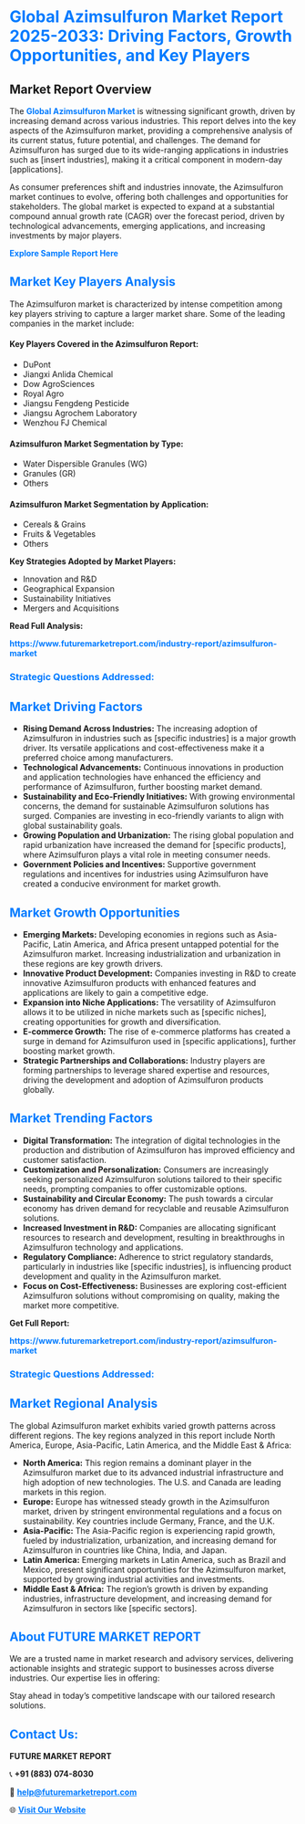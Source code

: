 <h1 style="color: #007BFF;">Global Azimsulfuron Market Report 2025-2033: Driving Factors, Growth Opportunities, and Key Players</h1>

<section id="overview">
<h2>Market Report Overview</h2>
<p>The <a href="https://www.futuremarketreport.com/industry-report/azimsulfuron-market" style="color: #007BFF; text-decoration: none;"><strong>Global Azimsulfuron Market</strong></a> is witnessing significant growth, driven by increasing demand across various industries. This report delves into the key aspects of the Azimsulfuron market, providing a comprehensive analysis of its current status, future potential, and challenges. The demand for Azimsulfuron has surged due to its wide-ranging applications in industries such as [insert industries], making it a critical component in modern-day [applications].</p>
<p>As consumer preferences shift and industries innovate, the Azimsulfuron market continues to evolve, offering both challenges and opportunities for stakeholders. The global market is expected to expand at a substantial compound annual growth rate (CAGR) over the forecast period, driven by technological advancements, emerging applications, and increasing investments by major players.</p>
</section>

<section id="overview">
<p><a href="https://www.futuremarketreport.com/request-sample/reportId=83822" style="color: #007BFF; text-decoration: none;"><strong>Explore Sample Report Here</strong></a></p>
</section>

<section id="key-players">
<h2 style="color: #007BFF;">Market Key Players Analysis</h2>
<p>The Azimsulfuron market is characterized by intense competition among key players striving to capture a larger market share. Some of the leading companies in the market include:</p>
<h4>Key Players Covered in the Azimsulfuron Report:</h4>
<ul><li>DuPont</li><li>Jiangxi Anlida Chemical</li><li>Dow AgroSciences</li><li>Royal Agro</li><li>Jiangsu Fengdeng Pesticide</li><li>Jiangsu Agrochem Laboratory</li><li>Wenzhou FJ Chemical</li></ul>
<h4>Azimsulfuron Market Segmentation by Type:</h4>
<ul><li>Water Dispersible Granules (WG)</li><li>Granules (GR)</li><li>Others</li></ul>

<h4>Azimsulfuron Market Segmentation by Application:</h4>
<ul><li>Cereals &amp; Grains</li><li>Fruits &amp; Vegetables</li><li>Others</li></ul>
<p><strong>Key Strategies Adopted by Market Players:</strong></p>
<ul>
<li>Innovation and R&D</li>
<li>Geographical Expansion</li>
<li>Sustainability Initiatives</li>
<li>Mergers and Acquisitions</li>
</ul>
</section>

<section>
<p><strong>Read Full Analysis: </strong></p><a href="https://www.futuremarketreport.com/industry-report/azimsulfuron-market" style="color: #007BFF; text-decoration: none;"><strong>https://www.futuremarketreport.com/industry-report/azimsulfuron-market</strong></a>
<h3 style="color: #007BFF;">Strategic Questions Addressed:</h3>
</section>

<section id="driving-factors">
<h2 style="color: #007BFF;">Market Driving Factors</h2>
<ul>
<li><strong>Rising Demand Across Industries:</strong> The increasing adoption of Azimsulfuron in industries such as [specific industries] is a major growth driver. Its versatile applications and cost-effectiveness make it a preferred choice among manufacturers.</li>
<li><strong>Technological Advancements:</strong> Continuous innovations in production and application technologies have enhanced the efficiency and performance of Azimsulfuron, further boosting market demand.</li>
<li><strong>Sustainability and Eco-Friendly Initiatives:</strong> With growing environmental concerns, the demand for sustainable Azimsulfuron solutions has surged. Companies are investing in eco-friendly variants to align with global sustainability goals.</li>
<li><strong>Growing Population and Urbanization:</strong> The rising global population and rapid urbanization have increased the demand for [specific products], where Azimsulfuron plays a vital role in meeting consumer needs.</li>
<li><strong>Government Policies and Incentives:</strong> Supportive government regulations and incentives for industries using Azimsulfuron have created a conducive environment for market growth.</li>
</ul>
</section>

<section id="growth-opportunities">
<h2 style="color: #007BFF;">Market Growth Opportunities</h2>
<ul>
<li><strong>Emerging Markets:</strong> Developing economies in regions such as Asia-Pacific, Latin America, and Africa present untapped potential for the Azimsulfuron market. Increasing industrialization and urbanization in these regions are key growth drivers.</li>
<li><strong>Innovative Product Development:</strong> Companies investing in R&D to create innovative Azimsulfuron products with enhanced features and applications are likely to gain a competitive edge.</li>
<li><strong>Expansion into Niche Applications:</strong> The versatility of Azimsulfuron allows it to be utilized in niche markets such as [specific niches], creating opportunities for growth and diversification.</li>
<li><strong>E-commerce Growth:</strong> The rise of e-commerce platforms has created a surge in demand for Azimsulfuron used in [specific applications], further boosting market growth.</li>
<li><strong>Strategic Partnerships and Collaborations:</strong> Industry players are forming partnerships to leverage shared expertise and resources, driving the development and adoption of Azimsulfuron products globally.</li>
</ul>
</section>

<section id="trending-factors">
<h2 style="color: #007BFF;">Market Trending Factors</h2>
<ul>
<li><strong>Digital Transformation:</strong> The integration of digital technologies in the production and distribution of Azimsulfuron has improved efficiency and customer satisfaction.</li>
<li><strong>Customization and Personalization:</strong> Consumers are increasingly seeking personalized Azimsulfuron solutions tailored to their specific needs, prompting companies to offer customizable options.</li>
<li><strong>Sustainability and Circular Economy:</strong> The push towards a circular economy has driven demand for recyclable and reusable Azimsulfuron solutions.</li>
<li><strong>Increased Investment in R&D:</strong> Companies are allocating significant resources to research and development, resulting in breakthroughs in Azimsulfuron technology and applications.</li>
<li><strong>Regulatory Compliance:</strong> Adherence to strict regulatory standards, particularly in industries like [specific industries], is influencing product development and quality in the Azimsulfuron market.</li>
<li><strong>Focus on Cost-Effectiveness:</strong> Businesses are exploring cost-efficient Azimsulfuron solutions without compromising on quality, making the market more competitive.</li>
</ul>
</section>

<section>
<p><strong>Get Full Report: </strong></p><a href="https://www.futuremarketreport.com/industry-report/azimsulfuron-market" style="color: #007BFF; text-decoration: none;"><strong>https://www.futuremarketreport.com/industry-report/azimsulfuron-market</strong></a>
<h3 style="color: #007BFF;">Strategic Questions Addressed:</h3>
</section>


<section id="regional-analysis">
<h2 style="color: #007BFF;">Market Regional Analysis</h2>
<p>The global Azimsulfuron market exhibits varied growth patterns across different regions. The key regions analyzed in this report include North America, Europe, Asia-Pacific, Latin America, and the Middle East & Africa:</p>
<ul>
<li><strong>North America:</strong> This region remains a dominant player in the Azimsulfuron market due to its advanced industrial infrastructure and high adoption of new technologies. The U.S. and Canada are leading markets in this region.</li>
<li><strong>Europe:</strong> Europe has witnessed steady growth in the Azimsulfuron market, driven by stringent environmental regulations and a focus on sustainability. Key countries include Germany, France, and the U.K.</li>
<li><strong>Asia-Pacific:</strong> The Asia-Pacific region is experiencing rapid growth, fueled by industrialization, urbanization, and increasing demand for Azimsulfuron in countries like China, India, and Japan.</li>
<li><strong>Latin America:</strong> Emerging markets in Latin America, such as Brazil and Mexico, present significant opportunities for the Azimsulfuron market, supported by growing industrial activities and investments.</li>
<li><strong>Middle East & Africa:</strong> The region’s growth is driven by expanding industries, infrastructure development, and increasing demand for Azimsulfuron in sectors like [specific sectors].</li>
</ul>
</section>

<footer>
<h2 style="color: #007BFF;">About FUTURE MARKET REPORT</h2>
<p>We are a trusted name in market research and advisory services, delivering actionable insights and strategic support to businesses across diverse industries. Our expertise lies in offering:</p>

<p>Stay ahead in today’s competitive landscape with our tailored research solutions.</p>

<h2 style="color: #007BFF;">Contact Us:</h2>
<p><strong>FUTURE MARKET REPORT</strong></p>
<p>📞 <strong>+91 (883) 074-8030</strong></p>
<p>📧 <strong><a href="mailto:help@futuremarketreport.com" style="color: #007BFF;">help@futuremarketreport.com</a></strong></p>
<p>🌐 <strong><a href="https://www.futuremarketreport.com/" style="color: #007BFF;">Visit Our Website</a></strong></p>
</footer>